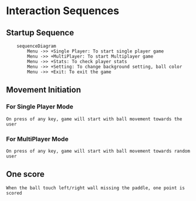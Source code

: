 # Interaction Sequences

## Startup Sequence

```mermaid
    sequenceDiagram
        Menu ->> +Single Player: To start single player game
        Menu ->> +MultiPlayer: To start Multiplayer game
        Menu ->> +Stats: To check player stats
        Menu ->> +Setting: To change background setting, ball color
        Menu ->> +Exit: To exit the game
```
## Movement Initiation

### For Single Player Mode

    On press of any key, game will start with ball movement towards the user

### For MultiPlayer Mode

    On press of any key, game will start with ball movement towards random user

## One score

    When the ball touch left/right wall missing the paddle, one point is scored

